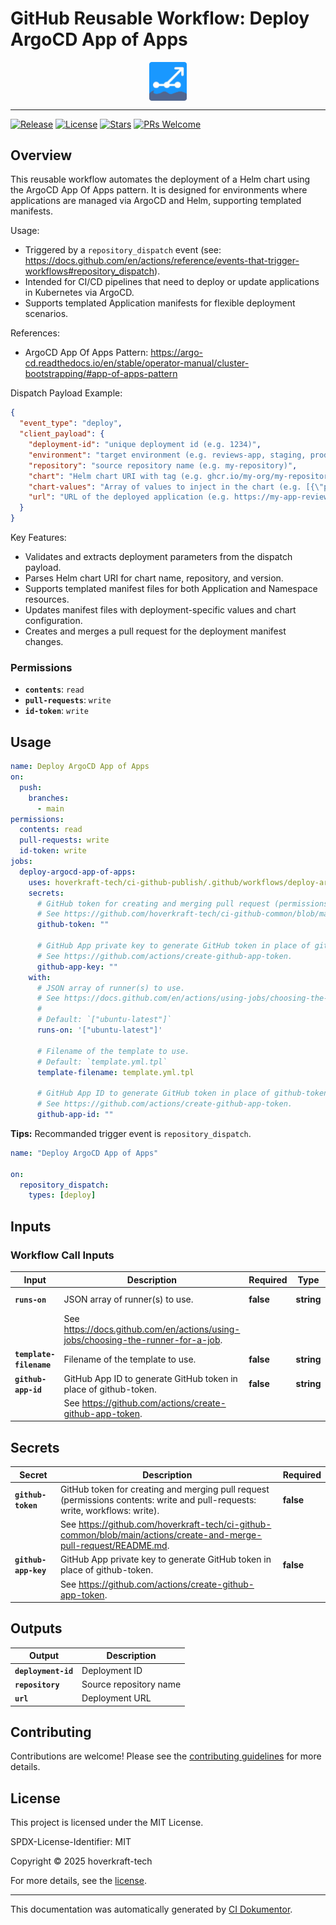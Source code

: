 <!-- header:start -->

# GitHub Reusable Workflow: Deploy ArgoCD App of Apps

<div align="center">
  <img src="../logo.svg" width="60px" align="center" alt="Deploy ArgoCD App of Apps" />
</div>

---

<!-- header:end -->

<!-- badges:start -->

[![Release](https://img.shields.io/github/v/release/hoverkraft-tech/ci-github-publish)](https://github.com/hoverkraft-tech/ci-github-publish/releases)
[![License](https://img.shields.io/github/license/hoverkraft-tech/ci-github-publish)](http://choosealicense.com/licenses/mit/)
[![Stars](https://img.shields.io/github/stars/hoverkraft-tech/ci-github-publish?style=social)](https://img.shields.io/github/stars/hoverkraft-tech/ci-github-publish?style=social)
[![PRs Welcome](https://img.shields.io/badge/PRs-welcome-brightgreen.svg)](https://github.com/hoverkraft-tech/ci-github-publish/blob/main/CONTRIBUTING.md)

<!-- badges:end -->

<!--
// jscpd:ignore-start
-->

<!-- overview:start -->

## Overview

This reusable workflow automates the deployment of a Helm chart using the ArgoCD App Of Apps pattern.
It is designed for environments where applications are managed via ArgoCD and Helm, supporting templated manifests.

Usage:

- Triggered by a `repository_dispatch` event (see: <https://docs.github.com/en/actions/reference/events-that-trigger-workflows#repository_dispatch>).
- Intended for CI/CD pipelines that need to deploy or update applications in Kubernetes via ArgoCD.
- Supports templated Application manifests for flexible deployment scenarios.

References:

- ArgoCD App Of Apps Pattern: <https://argo-cd.readthedocs.io/en/stable/operator-manual/cluster-bootstrapping/#app-of-apps-pattern>

Dispatch Payload Example:

```json
{
  "event_type": "deploy",
  "client_payload": {
    "deployment-id": "unique deployment id (e.g. 1234)",
    "environment": "target environment (e.g. reviews-app, staging, production)",
    "repository": "source repository name (e.g. my-repository)",
    "chart": "Helm chart URI with tag (e.g. ghcr.io/my-org/my-repository/charts/application:0.1.14-pr-82-xxx)",
    "chart-values": "Array of values to inject in the chart (e.g. [{\"path\":\"application.appUri\",\"value\":\"https://my-app-review-app-1234.my-org.com\"}])",
    "url": "URL of the deployed application (e.g. https://my-app-review-app-1234.my-org.com)"
  }
}
```

Key Features:

- Validates and extracts deployment parameters from the dispatch payload.
- Parses Helm chart URI for chart name, repository, and version.
- Supports templated manifest files for both Application and Namespace resources.
- Updates manifest files with deployment-specific values and chart configuration.
- Creates and merges a pull request for the deployment manifest changes.

### Permissions

- **`contents`**: `read`
- **`pull-requests`**: `write`
- **`id-token`**: `write`

<!-- overview:end -->

<!-- usage:start -->

## Usage

```yaml
name: Deploy ArgoCD App of Apps
on:
  push:
    branches:
      - main
permissions:
  contents: read
  pull-requests: write
  id-token: write
jobs:
  deploy-argocd-app-of-apps:
    uses: hoverkraft-tech/ci-github-publish/.github/workflows/deploy-argocd-app-of-apps.yml@00adc3757296add499b60fd72a124b06974a100e # 0.10.1
    secrets:
      # GitHub token for creating and merging pull request (permissions contents: write and pull-requests: write, workflows: write).
      # See https://github.com/hoverkraft-tech/ci-github-common/blob/main/actions/create-and-merge-pull-request/README.md.
      github-token: ""

      # GitHub App private key to generate GitHub token in place of github-token.
      # See https://github.com/actions/create-github-app-token.
      github-app-key: ""
    with:
      # JSON array of runner(s) to use.
      # See https://docs.github.com/en/actions/using-jobs/choosing-the-runner-for-a-job.
      #
      # Default: `["ubuntu-latest"]`
      runs-on: '["ubuntu-latest"]'

      # Filename of the template to use.
      # Default: `template.yml.tpl`
      template-filename: template.yml.tpl

      # GitHub App ID to generate GitHub token in place of github-token.
      # See https://github.com/actions/create-github-app-token.
      github-app-id: ""
```

<!-- usage:end -->

**Tips:** Recommanded trigger event is `repository_dispatch`.

```yaml
name: "Deploy ArgoCD App of Apps"

on:
  repository_dispatch:
    types: [deploy]
```

<!-- inputs:start -->

## Inputs

### Workflow Call Inputs

| **Input**               | **Description**                                                                    | **Required** | **Type**   | **Default**         |
| ----------------------- | ---------------------------------------------------------------------------------- | ------------ | ---------- | ------------------- |
| **`runs-on`**           | JSON array of runner(s) to use.                                                    | **false**    | **string** | `["ubuntu-latest"]` |
|                         | See <https://docs.github.com/en/actions/using-jobs/choosing-the-runner-for-a-job>. |              |            |                     |
| **`template-filename`** | Filename of the template to use.                                                   | **false**    | **string** | `template.yml.tpl`  |
| **`github-app-id`**     | GitHub App ID to generate GitHub token in place of github-token.                   | **false**    | **string** | -                   |
|                         | See <https://github.com/actions/create-github-app-token>.                          |              |            |                     |

<!-- inputs:end -->

<!-- secrets:start -->

## Secrets

| **Secret**           | **Description**                                                                                                              | **Required** |
| -------------------- | ---------------------------------------------------------------------------------------------------------------------------- | ------------ |
| **`github-token`**   | GitHub token for creating and merging pull request (permissions contents: write and pull-requests: write, workflows: write). | **false**    |
|                      | See <https://github.com/hoverkraft-tech/ci-github-common/blob/main/actions/create-and-merge-pull-request/README.md>.         |              |
| **`github-app-key`** | GitHub App private key to generate GitHub token in place of github-token.                                                    | **false**    |
|                      | See <https://github.com/actions/create-github-app-token>.                                                                    |              |

<!-- secrets:end -->

<!-- outputs:start -->

## Outputs

| **Output**          | **Description**        |
| ------------------- | ---------------------- |
| **`deployment-id`** | Deployment ID          |
| **`repository`**    | Source repository name |
| **`url`**           | Deployment URL         |

<!-- outputs:end -->

<!-- examples:start -->
<!-- examples:end -->

<!-- contributing:start -->

## Contributing

Contributions are welcome! Please see the [contributing guidelines](https://github.com/hoverkraft-tech/ci-github-publish/blob/main/CONTRIBUTING.md) for more details.

<!-- contributing:end -->

<!-- security:start -->
<!-- security:end -->

<!-- license:start -->

## License

This project is licensed under the MIT License.

SPDX-License-Identifier: MIT

Copyright © 2025 hoverkraft-tech

For more details, see the [license](http://choosealicense.com/licenses/mit/).

<!-- license:end -->

<!-- generated:start -->

---

This documentation was automatically generated by [CI Dokumentor](https://github.com/hoverkraft-tech/ci-dokumentor).

<!-- generated:end -->

<!--
// jscpd:ignore-end
-->
